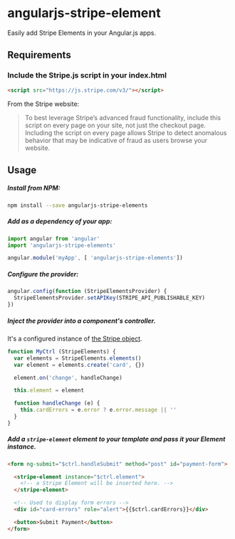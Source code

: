# angularjs-stripe-element

Easily add Stripe Elements in your Angular.js apps.


## Requirements

### Include the Stripe.js script in your index.html

```html
<script src="https://js.stripe.com/v3/"></script>
```

From the Stripe website:
> To best leverage Stripe’s advanced fraud functionality, include this script on every page on your site, not just the checkout page. Including the script on every page allows Stripe to detect anomalous behavior that may be indicative of fraud as users browse your website.


## Usage

##### Install from NPM:

```bash
npm install --save angularjs-stripe-elements
```

##### Add as a dependency of your app:

```js
import angular from 'angular'
import 'angularjs-stripe-elements'

angular.module('myApp', [ 'angularjs-stripe-elements'])

```

##### Configure the provider:

```js
angular.config(function (StripeElementsProvider) {
  StripeElementsProvider.setAPIKey(STRIPE_API_PUBLISHABLE_KEY)
})
```

##### Inject the provider into a component's controller. 

It's a configured instance of [the Stripe object](https://stripe.com/docs/stripe-js/reference#the-stripe-object).

```js
function MyCtrl (StripeElements) {
  var elements = StripeElements.elements()
  var element = elements.create('card', {})

  element.on('change', handleChange)

  this.element = element

  function handleChange (e) {
    this.cardErrors = e.error ? e.error.message || ''
  }
}
```

##### Add a `stripe-element` element to your template and pass it your Element instance.

```html
<form ng-submit="$ctrl.handleSubmit" method="post" id="payment-form">

  <stripe-element instance="$ctrl.element">
    <!-- a Stripe Element will be inserted here. -->
  </stripe-element>

  <!-- Used to display form errors -->
  <div id="card-errors" role="alert">{{$ctrl.cardErrors}}</div>

  <button>Submit Payment</button>
</form>
```
